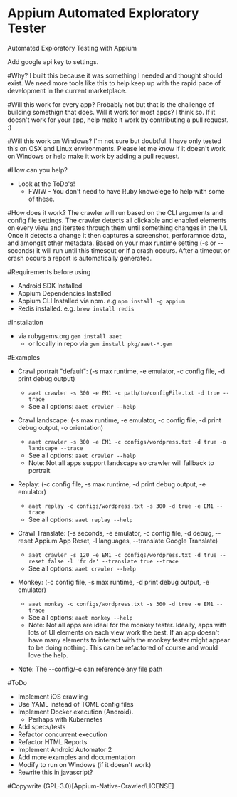 # Appium Automated Exploratory Tester
Automated Exploratory Testing with Appium

Add google api key to settings.


#Why?
I built this because it was something I needed and thought should exist. We need more tools like this to help keep up with the rapid pace of development in the current marketplace.

#Will this work for every app?
Probably not but that is the challenge of building somethign that does. Will it work for most apps? I think so. If it doesn't work for your app, help make it work by contributing a pull request. :)

#Will this work on Windows?
I'm not sure but doubtful. I have only tested this on OSX and Linux environments. Please let me know if it doesn't work on Windows or help make it work by adding a pull request.

#How can you help?
* Look at the ToDo's! 
    * FWIW - You don't need to have Ruby knowelege to help with some of these.

#How does it work?
The crawler will run based on the CLI arguments and config file settings. The crawler detects all clickable and enabled elements on every view and iterates through them until something changes in the UI. Once it detects a change it then captures a screenshot, perforamnce data, and amongst other metadata. Based on your max runtime setting (-s or --seconds) it will run until this timesout or if a crash occurs. After a timeout or crash occurs a report is automatically generated.

#Requirements before using
* Android SDK Installed
* Appium Dependencies Installed
* Appium CLI Installed via npm. e.g ```npm install -g appium```
* Redis installed. e.g. ```brew install redis```

#Installation
* via rubygems.org ```gem install aaet```
    * or locally in repo via ```gem install pkg/aaet-*.gem```

#Examples
* Crawl portrait "default": (-s max runtime, -e emulator, -c config file, -d print debug output)
    * ```aaet crawler -s 300 -e EM1 -c path/to/configFile.txt -d true --trace``` 
    * See all options: ```aaet crawler --help```

* Crawl landscape: (-s max runtime, -e emulator, -c config file, -d print debug output, -o orientation)
    * ```aaet crawler -s 300 -e EM1 -c configs/wordpress.txt -d true -o landscape --trace ```
    * See all options: ```aaet crawler --help```
    * Note: Not all apps support landscape so crawler will fallback to portrait

* Replay: (-c config file, -s max runtime, -d print debug output, -e emulator)
    * ```aaet replay -c configs/wordpress.txt -s 300 -d true -e EM1 --trace```
    * See all options: ```aaet replay --help```

* Crawl Translate: (-s seconds, -e emulator, -c config file, -d debug, --reset Appium App Reset, -l languages, --translate Google Translate)
    * ```aaet crawler -s 120 -e EM1 -c configs/wordpress.txt -d true --reset false -l 'fr de' --translate true --trace```
    * See all options: ```aaet crawler --help```
    
* Monkey: (-c config file, -s max runtime, -d print debug output, -e emulator)
    * ```aaet monkey -c configs/wordpress.txt -s 300 -d true -e EM1 --trace```
    * See all options: ```aaet monkey --help```
    * Note: Not all apps are ideal for the monkey tester. Ideally, apps with lots of UI elements on each view work the best. If an app doesn't have many elements to interact with the monkey tester might appear to be doing nothing. This can be refactored of course and would love the help.

* Note: The --config/-c can reference any file path

#ToDo
* Implement iOS crawling
* Use YAML instead of TOML config files
* Implement Docker execution (Android).
    * Perhaps with Kubernetes
* Add specs/tests
* Refactor concurrent execution
* Refactor HTML Reports
* Implement Android Automator 2 
* Add more examples and documentation
* Modify to run on Windows (if it doesn't work)
* Rewrite this in javascript?


#Copywrite
(GPL-3.0)[Appium-Native-Crawler/LICENSE]